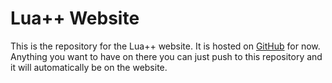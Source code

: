# Lua++ Website
This is the repository for the Lua++ website. It is hosted on [GitHub](https://www.luapp-org.github.io) for now. Anything you want to have on there you can just push to this repository and it will automatically be on the website.
